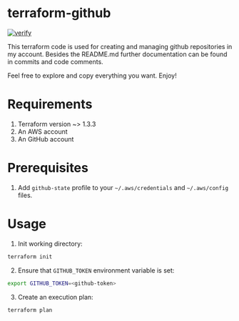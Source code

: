 # terraform-github

[![verify](https://github.com/mateusz-uminski/terraform-github/actions/workflows/verify.yaml/badge.svg)](https://github.com/mateusz-uminski/terraform-github/actions/workflows/verify.yaml)

This terraform code is used for creating and managing github repositories in my account. Besides the README.md further documentation can be found in commits and code comments.

Feel free to explore and copy everything you want. Enjoy!


# Requirements
1. Terraform version ~> 1.3.3
2. An AWS account
3. An GitHub account


# Prerequisites
1. Add `github-state` profile to your `~/.aws/credentials` and `~/.aws/config` files.


# Usage

1. Init working directory:
```sh
terraform init
```

2. Ensure that `GITHUB_TOKEN` environment variable is set:
```sh
export GITHUB_TOKEN=<github-token>
```

3. Create an execution plan:
```sh
terraform plan
```
